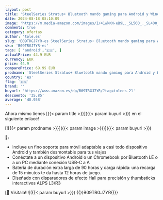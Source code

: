 ```yaml
---
layout: post
title: 'SteelSeries Stratus+ Bluetooth mando gaming para Android y Windows - Batería de 90 horas - Disparadores de efecto Hall - Thumbsticks ALPS'
date: 2024-08-18 08:10:09
image: 'https://m.media-amazon.com/images/I/41wkKN-eB9L._SL500_._SL400_.jpg'
comments: true
category: ofertas
author: 'tole.es'
slug: 'B09TRGJ7YR-es SteelSeries Stratus+ Bluetooth mando gaming para Android y...'
sku: 'B09TRGJ7YR-es'
tags: [ 'android','🇪🇸', ]
actualPrice: 44.9 EUR
currency: EUR
price: 44.9
comparePrice: 69.99 EUR
prodname: 'SteelSeries Stratus+ Bluetooth mando gaming para Android y Windows - Batería de 90 horas - Disparadores de efecto Hall - Thumbsticks ALPS'
country: 'es'
flag: '🇪🇸'
brand: ''
buyurl: 'https://www.amazon.es/dp/B09TRGJ7YR/?tag=tolees-21'
descuento: '35.85'
average: '48.958'
---
```


Ahora mismo tienes [{{< param title >}}]({{< param buyurl >}}) en el siguiente enlace!

[![{{< param prodname >}}]({{< param image >}})]({{< param buyurl >}})

🔎:

- Incluye un fino soporte para móvil adaptable a casi todo dispositivo Android y también desmontable para tus viajes
- Conéctate a un dispositivo Android o un Chromebook por Bluetooth LE o a un PC mediante conexión USB-C a A
- Batería de duración extra larga de 90 horas y carga rápida: una recarga de 15 minutos te da hasta 12 horas de juego.
- Diseñado con disparadores de efecto Hall para precisión y thumbsticks interactivos ALPS L3/R3

[🛒 Visítala!!!]({{< param buyurl >}})
{{<world>}}B09TRGJ7YR{{</world>}}
